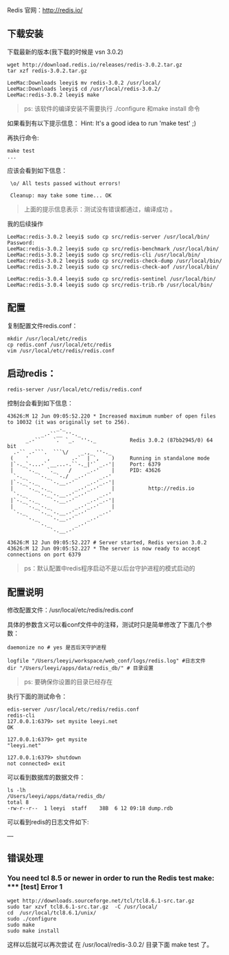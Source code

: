 Redis 官网：http://redis.io/

## 下载安装
下载最新的版本(我下载的时候是 vsn 3.0.2)

```
wget http://download.redis.io/releases/redis-3.0.2.tar.gz
tar xzf redis-3.0.2.tar.gz

LeeMac:Downloads leeyi$ mv redis-3.0.2 /usr/local/
LeeMac:Downloads leeyi$ cd /usr/local/redis-3.0.2/
LeeMac:redis-3.0.2 leeyi$ make
```
> ps: 该软件的编译安装不需要执行 ./configure 和make install 命令

如果看到有以下提示信息：
 Hint: It's a good idea to run 'make test' ;)

再执行命令:
```
make test
...
```

应该会看到如下信息：
```
 \o/ All tests passed without errors!

 Cleanup: may take some time... OK
```

> 上面的提示信息表示：测试没有错误都通过，编译成功 。

我的后续操作
```
LeeMac:redis-3.0.2 leeyi$ sudo cp src/redis-server /usr/local/bin/
Password:
LeeMac:redis-3.0.2 leeyi$ sudo cp src/redis-benchmark /usr/local/bin/
LeeMac:redis-3.0.2 leeyi$ sudo cp src/redis-cli /usr/local/bin/
LeeMac:redis-3.0.2 leeyi$ sudo cp src/redis-check-dump /usr/local/bin/
LeeMac:redis-3.0.2 leeyi$ sudo cp src/redis-check-aof /usr/local/bin/

LeeMac:redis-3.0.4 leeyi$ sudo cp src/redis-sentinel /usr/local/bin/
LeeMac:redis-3.0.4 leeyi$ sudo cp src/redis-trib.rb /usr/local/bin/
```

## 配置

复制配置文件redis.conf：
```
mkdir /usr/local/etc/redis
cp redis.conf /usr/local/etc/redis
vim /usr/local/etc/redis/redis.conf 
```

## 启动redis：
```
redis-server /usr/local/etc/redis/redis.conf 
```

控制台会看到如下信息：
```
43626:M 12 Jun 09:05:52.220 * Increased maximum number of open files to 10032 (it was originally set to 256).
                _._                                                  
           _.-``__ ''-._                                             
      _.-``    `.  `_.  ''-._           Redis 3.0.2 (87bb2945/0) 64 bit
  .-`` .-```.  ```\/    _.,_ ''-._                                   
 (    '      ,       .-`  | `,    )     Running in standalone mode
 |`-._`-...-` __...-.``-._|'` _.-'|     Port: 6379
 |    `-._   `._    /     _.-'    |     PID: 43626
  `-._    `-._  `-./  _.-'    _.-'                                   
 |`-._`-._    `-.__.-'    _.-'_.-'|                                  
 |    `-._`-._        _.-'_.-'    |           http://redis.io        
  `-._    `-._`-.__.-'_.-'    _.-'                                   
 |`-._`-._    `-.__.-'    _.-'_.-'|                                  
 |    `-._`-._        _.-'_.-'    |                                  
  `-._    `-._`-.__.-'_.-'    _.-'                                   
      `-._    `-.__.-'    _.-'                                       
          `-._        _.-'                                           
              `-.__.-'                                               

43626:M 12 Jun 09:05:52.227 # Server started, Redis version 3.0.2
43626:M 12 Jun 09:05:52.227 * The server is now ready to accept connections on port 6379
```
> ps：默认配置中redis程序启动不是以后台守护进程的模式启动的


## 配置说明
修改配置文件：/usr/local/etc/redis/redis.conf

具体的参数含义可以看conf文件中的注释，测试时只是简单修改了下面几个参数：
```
daemonize no # yes 是否后天守护进程

logfile "/Users/leeyi/workspace/web_conf/logs/redis.log" #日志文件
dir "/Users/leeyi/apps/data/redis_db/" # 目录设置
```


> ps: 要确保你设置的目录已经存在  

执行下面的测试命令：
```
edis-server /usr/local/etc/redis/redis.conf
redis-cli
127.0.0.1:6379> set mysite leeyi.net
OK

127.0.0.1:6379> get mysite
"leeyi.net"

127.0.0.1:6379> shutdown
not connected> exit
```

可以看到数据库的数据文件：
```
ls -lh
/Users/leeyi/apps/data/redis_db/
total 8
-rw-r--r--  1 leeyi  staff    38B  6 12 09:18 dump.rdb
```

可以看到redis的日志文件如下:
```
……
```

## 错误处理

### You need tcl 8.5 or newer in order to run the Redis test make: *** [test] Error 1  
```
wget http://downloads.sourceforge.net/tcl/tcl8.6.1-src.tar.gz  
sudo tar xzvf tcl8.6.1-src.tar.gz  -C /usr/local/  
cd  /usr/local/tcl8.6.1/unix/  
sudo ./configure  
sudo make  
sudo make install   
```
这样以后就可以再次尝试 在 /usr/local/redis-3.0.2/ 目录下面 make test 了。
